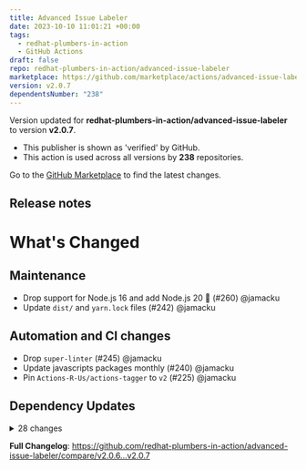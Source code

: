 ```yaml
---
title: Advanced Issue Labeler
date: 2023-10-10 11:01:21 +00:00
tags:
  - redhat-plumbers-in-action
  - GitHub Actions
draft: false
repo: redhat-plumbers-in-action/advanced-issue-labeler
marketplace: https://github.com/marketplace/actions/advanced-issue-labeler
version: v2.0.7
dependentsNumber: "238"
---
```



Version updated for **redhat-plumbers-in-action/advanced-issue-labeler** to version **v2.0.7**.
- This publisher is shown as 'verified' by GitHub.
- This action is used across all versions by **238** repositories.

Go to the [GitHub Marketplace](https://github.com/marketplace/actions/advanced-issue-labeler) to find the latest changes.

## Release notes

# What's Changed

## Maintenance

* Drop support for Node.js 16 and add Node.js 20 :turtle:  (#260) @jamacku
* Update `dist/` and `yarn.lock` files (#242) @jamacku

## Automation and CI changes

* Drop `super-linter` (#245) @jamacku
* Update javascripts packages monthly (#240) @jamacku
* Pin `Actions-R-Us/actions-tagger` to `v2` (#225) @jamacku

## Dependency Updates

<details>
<summary>28 changes</summary>

* chore(deps): update typescript-eslint monorepo to v6 (major) (#265) @renovatebot
* chore(deps): update dependency prettier to v3 (#264) @renovatebot
* chore(deps): update dependency eslint-plugin-prettier to v5 (#263) @renovatebot
* chore(deps): update vitest monorepo to ^0.34.0 (#262) @renovatebot
* chore(deps): update typescript-eslint monorepo to v5.62.0 (#261) @renovatebot
* fix(deps): update dependency @actions/core to v1.10.1 (#255) @renovatebot
* chore(deps): update dependency eslint to v8.51.0 (#258) @renovatebot
* chore(deps): update dependency @vercel/ncc to v0.38.0 (#257) @renovatebot
* fix(deps): update dependency @octokit/rest to v20 (#266) @renovatebot
* chore(deps): update dependency typescript to v5.2.2 (#259) @renovatebot
* chore(deps): update dependency @types/node to v18.18.4 (#256) @renovatebot
* chore(deps): update yarn to v3.6.4 (#254) @renovatebot
* chore(deps): update dependency nock to v13.3.3 (#253) @renovatebot
* chore(deps): update actions/checkout digest to 96f5310 (#243) @renovatebot
* chore(deps): update github/codeql-action digest to 2ff6d83 (#244) @renovatebot
* chore(deps): update vitest monorepo to v0.32.2 (#237) @renovatebot
* chore(deps): update typescript-eslint monorepo to v5.60.1 (#233) @renovatebot
* fix(deps): update dependency @octokit/rest to v19.0.13 (#239) @renovatebot
* chore(deps): update yarn to v3.6.0 (#238) @renovatebot
* chore(deps): update dependency typescript to v5.1.6 (#236) @renovatebot
* chore(deps): update codecov/codecov-action digest to eaaf4be (#235) @renovatebot
* chore(deps): update actions/setup-node digest to e33196f (#234) @renovatebot
* chore(deps): update dependency eslint to v8.43.0 (#232) @renovatebot
* chore(deps): update dependency @types/node to v18.16.18 (#230) @renovatebot
* fix(deps): update dependency @octokit/rest to v19.0.8 (#229) @renovatebot
* chore(deps): update yarn to v3.5.1 (#228) @renovatebot
* chore(deps): update dependency nock to v13.3.1 (#227) @renovatebot
* chore(deps): update dependency @types/node to v18.16.12 (#226) @renovatebot
</details>

**Full Changelog**: https://github.com/redhat-plumbers-in-action/advanced-issue-labeler/compare/v2.0.6...v2.0.7


